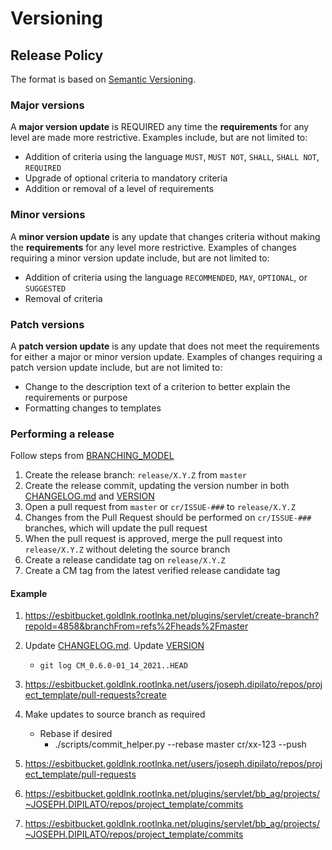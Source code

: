 
# Versioning

## Release Policy

The format is based on [Semantic Versioning](https://semver.org/spec/v2.0.0.html).

### Major versions

A **major version update** is REQUIRED any time the **requirements** for any level are made more restrictive.
Examples include, but are not limited to:

- Addition of criteria using the language `MUST`, `MUST NOT`, `SHALL`, `SHALL NOT`, `REQUIRED`
- Upgrade of optional criteria to mandatory criteria
- Addition or removal of a level of requirements

### Minor versions

A **minor version update** is any update that changes criteria without making the **requirements** for any level more restrictive.
Examples of changes requiring a minor version update include, but are not limited to:

- Addition of criteria using the language `RECOMMENDED`, `MAY`, `OPTIONAL`, or `SUGGESTED`
- Removal of criteria

### Patch versions

A **patch version update** is any update that does not meet the requirements for either a major or minor version update.
Examples of changes requiring a patch version update include, but are not limited to:

- Change to the description text of a criterion to better explain the requirements or purpose
- Formatting changes to templates

### Performing a release

Follow steps from [BRANCHING_MODEL](./7_BRANCHING_MODEL.md)

1. Create the release branch: `release/X.Y.Z` from `master`
2. Create the release commit, updating the version number in both [CHANGELOG.md](./CHANGELOG.md) and [VERSION](../../VERSION)
3. Open a pull request from `master` or `cr/ISSUE-###` to `release/X.Y.Z`
4. Changes from the Pull Request should be performed on `cr/ISSUE-###` branches, which will update the pull request
5. When the pull request is approved, merge the pull request into `release/X.Y.Z` without deleting the source branch
6. Create a release candidate tag on `release/X.Y.Z`
7. Create a CM tag from the latest verified release candidate tag

#### Example

1. <https://esbitbucket.goldlnk.rootlnka.net/plugins/servlet/create-branch?repoId=4858&branchFrom=refs%2Fheads%2Fmaster>
2. Update [CHANGELOG.md](./CHANGELOG.md). Update [VERSION](../../VERSION)

   - `git log CM_0.6.0-01_14_2021..HEAD`

3. <https://esbitbucket.goldlnk.rootlnka.net/users/joseph.dipilato/repos/project_template/pull-requests?create>
4. Make updates to source branch as required

   - Rebase if desired
     - ./scripts/commit_helper.py --rebase master cr/xx-123 --push

5. <https://esbitbucket.goldlnk.rootlnka.net/users/joseph.dipilato/repos/project_template/pull-requests>
6. <https://esbitbucket.goldlnk.rootlnka.net/plugins/servlet/bb_ag/projects/~JOSEPH.DIPILATO/repos/project_template/commits>
7. <https://esbitbucket.goldlnk.rootlnka.net/plugins/servlet/bb_ag/projects/~JOSEPH.DIPILATO/repos/project_template/commits>
